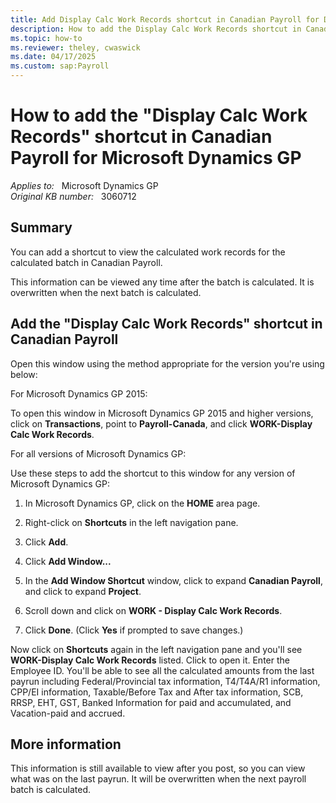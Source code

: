 ```yaml
---
title: Add Display Calc Work Records shortcut in Canadian Payroll for Dynamics GP
description: How to add the Display Calc Work Records shortcut in Canadian Payroll for Microsoft Dynamics GP.
ms.topic: how-to
ms.reviewer: theley, cwaswick
ms.date: 04/17/2025
ms.custom: sap:Payroll
---
```

# How to add the "Display Calc Work Records" shortcut in Canadian Payroll for Microsoft Dynamics GP

_Applies to:_ &nbsp; Microsoft Dynamics GP  
_Original KB number:_ &nbsp; 3060712

## Summary

You can add a shortcut to view the calculated work records for the calculated batch in Canadian Payroll.

This information can be viewed any time after the batch is calculated. It is overwritten when the next batch is calculated.

## Add the "Display Calc Work Records" shortcut in Canadian Payroll

Open this window using the method appropriate for the version you're using below:

For Microsoft Dynamics GP 2015:

To open this window in Microsoft Dynamics GP 2015 and higher versions, click on **Transactions**, point to **Payroll-Canada**, and click **WORK-Display Calc Work Records**.

For all versions of Microsoft Dynamics GP:

Use these steps to add the shortcut to this window for any version of Microsoft Dynamics GP:

1. In Microsoft Dynamics GP, click on the **HOME** area page.

2. Right-click on **Shortcuts** in the left navigation pane.

3. Click **Add**.

4. Click **Add Window...**

5. In the **Add Window Shortcut** window, click to expand **Canadian Payroll**, and click to expand **Project**.

6. Scroll down and click on **WORK - Display Calc Work Records**.

7. Click **Done**. (Click **Yes** if prompted to save changes.)

Now click on **Shortcuts** again in the left navigation pane and you'll see **WORK-Display Calc Work Records** listed. Click to open it. Enter the Employee ID. You'll be able to see all the calculated amounts from the last payrun including Federal/Provincial tax information, T4/T4A/R1 information, CPP/EI information, Taxable/Before Tax and After tax information, SCB, RRSP, EHT, GST, Banked Information for paid and accumulated, and Vacation-paid and accrued.

## More information

This information is still available to view after you post, so you can view what was on the last payrun. It will be overwritten when the next payroll batch is calculated.
